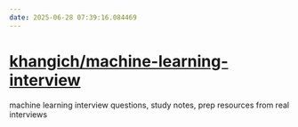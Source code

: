 ```yaml
---
date: 2025-06-28 07:39:16.084469
---
```


# [khangich/machine-learning-interview](https://github.com/khangich/machine-learning-interview)

machine learning interview questions, study notes, prep resources from real interviews